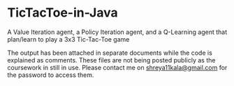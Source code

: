 # TicTacToe-in-Java
A Value Iteration agent, a Policy Iteration agent, and a Q-Learning agent that plan/learn to play a 3x3 Tic-Tac-Toe game

The output has been attached in separate documents while the code is explained as comments.
These files are not being posted publicly as the coursework in still in use. Please contact me on shreya11kala@gmail.com for the password to access them.
